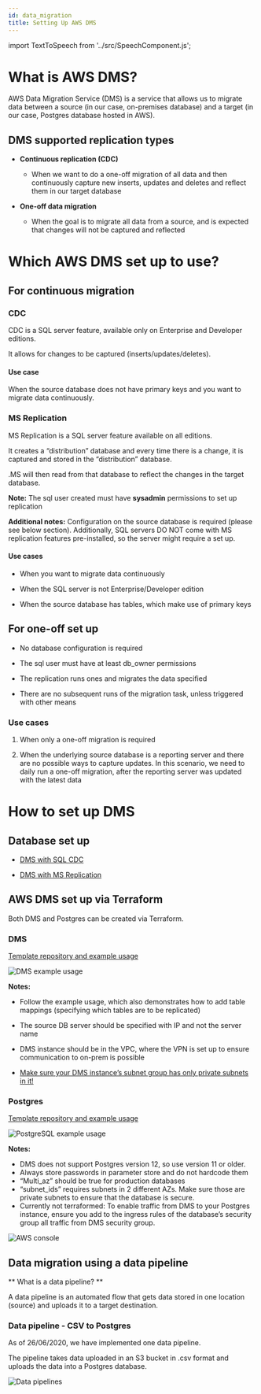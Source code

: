 ```yaml
---
id: data_migration
title: Setting Up AWS DMS
---
```


import TextToSpeech from '../src/SpeechComponent.js';

<TextToSpeech>

# What is AWS DMS?

AWS Data Migration Service (DMS) is a service that allows us to migrate data between a source (in our case, on-premises database) and a target (in our case, Postgres database hosted in AWS).

## DMS supported replication types

- **Continuous replication (CDC)**
  * When we want to do a one-off migration of all data and then continuously capture new inserts, updates and deletes and reflect them in our target database

- **One-off data migration**
  * When the goal is to migrate all data from a source, and is expected that changes will not be captured and reflected


# Which AWS DMS set up to use?

## For continuous migration

### CDC

CDC is a SQL server feature, available only on Enterprise and Developer editions.

It allows for changes to be captured (inserts/updates/deletes).

#### Use case

When the source database does not have primary keys and you want to migrate data continuously.

### MS Replication

MS Replication is a SQL server feature available on all editions.

It creates a “distribution” database and every time there is a change, it is captured and stored in the “distribution” database.

.MS will then read from that database to reflect the changes in the target database.

**Note:** The sql user created must have **sysadmin** permissions to set up replication

**Additional notes:** Configuration on the source database is required (please see below section). Additionally, SQL servers DO NOT come with MS replication features pre-installed, so the server might require a set up.

#### Use cases

- When you want to migrate data continuously

- When the SQL server is not Enterprise/Developer edition

- When the source database has tables, which make use of primary keys

## For one-off set up

  -  No database configuration is required

  - The sql user must have at least db_owner permissions

  - The replication runs ones and migrates the data specified

  - There are no subsequent runs of the migration task, unless triggered with other means

###  Use cases

  1. When only a one-off migration is required

  2. When the underlying source database is a reporting server and there are no possible ways to capture updates. In this scenario, we need to daily run a one-off migration, after the reporting server was updated with the latest data


# How to set up DMS

## Database set up

- [DMS with SQL CDC](https://docs.google.com/document/d/1EaZ-a8ejQwWQ40OGDGobxhTqtxXvtX9Ydk5mTFASUMo/edit)

- [DMS with MS Replication](https://docs.google.com/document/d/14kNirloRWXCnla08brXiTihCMIm24chygc1lGUjNVbE/edit?usp=sharing)

## AWS DMS set up via Terraform

Both DMS and Postgres can be created via Terraform.

### DMS

[Template repository and example usage](https://github.com/LBHackney-IT/aws-dms-terraform)


![DMS example usage](./doc-images/data_migration.png)


**Notes:**

- Follow the example usage, which also demonstrates how to add table mappings (specifying which tables are to be replicated)

- The source DB server should be specified with IP and not the server name

- DMS instance should be in the VPC, where the VPN is set up to ensure communication to on-prem is possible

- <u>  Make sure your DMS instance’s subnet group has only private subnets in it! </u>


### Postgres

[Template repository and example usage](https://github.com/LBHackney-IT/aws-hackney-common-terraform/tree/master/modules/database/postgres)

![PostgreSQL example usage](./doc-images/data2.png)

**Notes:**

 - DMS does not support Postgres version 12, so use version 11 or older.
 - Always store passwords in parameter store and do not hardcode them
 - “Multi_az” should be true for production databases
 - “subnet_ids” requires subnets in 2 different AZs. Make sure those are private subnets to ensure that the database is secure.
- Currently not terraformed: To enable traffic from DMS to your Postgres instance, ensure you add to the ingress rules of the database’s security group all traffic   from DMS security group.

![AWS console](./doc-images/data3.png)


## Data migration using a data pipeline

  ** What is a data pipeline? **

  A data pipeline is an automated flow that gets data stored in one location (source) and uploads it to a target destination.

### Data pipeline - CSV to Postgres

  As of 26/06/2020, we have implemented one data pipeline.

  The pipeline takes data uploaded in an S3 bucket in .csv format and uploads the data into a Postgres database.

  ![Data pipelines](./doc-images/data4.png)
</TextToSpeech>